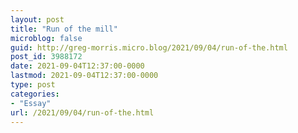 ```yaml
---
layout: post
title: "Run of the mill"
microblog: false
guid: http://greg-morris.micro.blog/2021/09/04/run-of-the.html
post_id: 3988172
date: 2021-09-04T12:37:00-0000
lastmod: 2021-09-04T12:37:00-0000
type: post
categories:
- "Essay"
url: /2021/09/04/run-of-the.html
---
```



